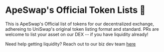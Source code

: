 # ApeSwap's Official Token Lists 🍌
This is ApeSwap's Official list of tokens for our decentralized exchange, adhereing to UniSwap's original token listing format and standard. PRs are welcome to list your asset on our DEX -- if you have liquidity already!

Need help getting liquidity? Reach out to our biz dev team [here](https://apeswap.click/partner)
